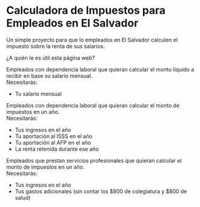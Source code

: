 # Calculadora de Impuestos para Empleados en El Salvador

Un simple proyecto para que lo empleados en El Salvador calculen el impuesto sobre la renta de sus salarios. 


¿A quién le es útil esta página web?

Empleados con dependencia laboral que quieran calcular el monto líquido a recibir en base su salario mensual.  
Necesitarás: 
* Tu salario mensual


Empleados con dependencia laboral que quieran calcular el monto de impuestos en un año.  
Necesitarás:
* Tus ingresos en el año
* Tu aportación al ISSS en el año
* Tu aportación al AFP en el año
* La renta retenida durante ese año


Empleados que prestan servicios profesionales que quieran calcular el monto de impuestos en un año.  
Necesitarás:
* Tus ingresos en el año
* Tus gastos adicionales (sin contar los $800 de colegiatura y $800 de salud)

